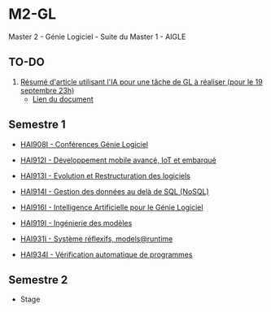 # M2-GL
Master 2 - Génie Logiciel - Suite du Master 1 - AIGLE

## TO-DO

1. [Résumé d'article utilisant l'IA pour une tâche de GL à réaliser (pour le 19 septembre 23h)](https://moodle.umontpellier.fr/mod/assign/view.php?id=446090)
   * [Lien du document](https://docs.google.com/document/d/12cZ_Hm2PdsH7sRl-aORkhoqkNL0qzl4t51bxRreBGGA)

## Semestre 1

* [HAI908I - Conférences Génie Logiciel](<./S1/HAI908 - CGL> "HAI908 - CGL")

* [HAI912I - Développement mobile avancé, IoT et embarqué](<./S1/HAI912 - DMo> "HAI912 - DMo")

* [HAI913I - Evolution et Restructuration des logiciels](<./S1/HAI913 - ER> "HAI913 - ER")

* [HAI914I - Gestion des données au delà de SQL (NoSQL)](<./S1/HAI914 - NSQL> "HAI914 - NSQL")

* [HAI916I - Intelligence Artificielle pour le Génie Logiciel](<./S1/HAI916 - IA> "HAI916 - IA")

* [HAI919I - Ingénierie des modèles](<./S1/HAI919 - IM> "HAI916 - IM")

* [HAI931I - Système réflexifs, models@runtime](<./S1/HAI931 - SRMR> "HAI931 - SRMR")

* [HAI934I - Vérification automatique de programmes](<./S1/HAI934 - VAP> "HAI934 - VAP")

## Semestre 2

* Stage